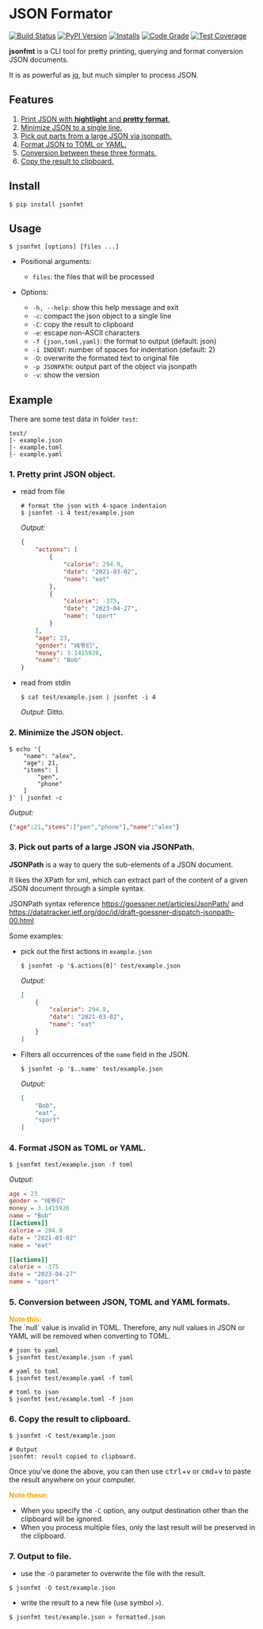 # JSON Formator

[![Build Status](https://github.com/seamile/jsonfmt/actions/workflows/python-package.yml/badge.svg)](https://github.com/seamile/jsonfmt/actions)
[![PyPI Version](https://img.shields.io/pypi/v/jsonfmt?color=blue&label=Version&logo=python&logoColor=white)](https://pypi.org/project/jsonfmt/)
[![Installs](https://static.pepy.tech/personalized-badge/jsonfmt?period=total&units=international_system&left_color=grey&right_color=blue&left_text=Installs)](https://pepy.tech/project/jsonfmt)
[![Code Grade](https://app.codacy.com/project/badge/Grade/1e12e3cd8c8342bca68db4caf5b6a31d)](https://app.codacy.com/gh/seamile/jsonfmt/dashboard?utm_source=gh&utm_medium=referral&utm_content=&utm_campaign=Badge_grade)
[![Test Coverage](https://app.codacy.com/project/badge/Coverage/1e12e3cd8c8342bca68db4caf5b6a31d)](https://app.codacy.com/gh/seamile/jsonfmt/dashboard?utm_source=gh&utm_medium=referral&utm_content=&utm_campaign=Badge_coverage)

**jsonfmt** is a CLI tool for pretty printing, querying and format conversion JSON documents.

It is as powerful as [jq](https://github.com/jqlang/jq), but much simpler to process JSON.

## Features

1. [Print JSON with **hightlight** and **pretty format**.](#1-pretty-print-json-object)
2. [Minimize JSON to a single line.](#2-minimize-the-json-object)
3. [Pick out parts from a large JSON via jsonpath.](#3-pick-out-parts-of-a-large-json-via-jsonpath)
4. [Format JSON to TOML or YAML.](#4-format-json-as-toml-or-yaml)
5. [Conversion between these three formats.](#5-conversion-between-json-toml-and-yaml-formats)
6. [Copy the result to clipboard.](#6-copy-the-result-to-clipboard)


## Install

```shell
$ pip install jsonfmt
```


## Usage

```shell
$ jsonfmt [options] [files ...]
```

- Positional arguments:

    - `files`: the files that will be processed

- Options:

    - `-h, --help`: show this help message and exit
    - `-c`: compact the json object to a single line
    - `-C`: copy the result to clipboard
    - `-e`: escape non-ASCII characters
    - `-f {json,toml,yaml}`: the format to output (default: json)
    - `-i INDENT`: number of spaces for indentation (default: 2)
    - `-O`: overwrite the formated text to original file
    - `-p JSONPATH`: output part of the object via jsonpath
    - `-v`: show the version


## Example

There are some test data in folder `test`:

```
test/
|- example.json
|- example.toml
|- example.yaml
```

### 1. Pretty print JSON object.

- read from file

    ```shell
    # format the json with 4-space indentaion
    $ jsonfmt -i 4 test/example.json
    ```

    *Output:*

    ```json
    {
        "actions": [
            {
                "calorie": 294.9,
                "date": "2021-03-02",
                "name": "eat"
            },
            {
                "calorie": -375,
                "date": "2023-04-27",
                "name": "sport"
            }
        ],
        "age": 23,
        "gender": "纯爷们",
        "money": 3.1415926,
        "name": "Bob"
    }
    ```

- read from stdin

    ```shell
    $ cat test/example.json | jsonfmt -i 4
    ```

    *Output*: Ditto.

### 2. Minimize the JSON object.

```shell
$ echo '{
    "name": "alex",
    "age": 21,
    "items": [
        "pen",
        "phone"
    ]
}' | jsonfmt -c
```

*Output:*

```json
{"age":21,"items":["pen","phone"],"name":"alex"}
```

### 3. Pick out parts of a large JSON via JSONPath.

**JSONPath** is a way to query the sub-elements of a JSON document.

It likes the XPath for xml, which can extract part of the content of a given JSON document through a simple syntax.

JSONPath syntax reference <https://goessner.net/articles/JsonPath/> and <https://datatracker.ietf.org/doc/id/draft-goessner-dispatch-jsonpath-00.html>

Some examples:

- pick out the first actions in `example.json`

    ```shell
    $ jsonfmt -p '$.actions[0]' test/example.json
    ```

    *Output:*

    ```json
    [
        {
            "calorie": 294.9,
            "date": "2021-03-02",
            "name": "eat"
        }
    ]
    ```

- Filters all occurrences of the `name` field in the JSON.

    ```shell
    $ jsonfmt -p '$..name' test/example.json
    ```

    *Output:*

    ```json
    [
        "Bob",
        "eat",
        "sport"
    ]
    ```

### 4. Format JSON as TOML or YAML.

```shell
$ jsonfmt test/example.json -f toml
```

*Output:*

```toml
age = 23
gender = "纯爷们"
money = 3.1415926
name = "Bob"
[[actions]]
calorie = 294.9
date = "2021-03-02"
name = "eat"

[[actions]]
calorie = -375
date = "2023-04-27"
name = "sport"
```

### 5. Conversion between JSON, TOML and YAML formats.

<div style="color: orange"><strong>Note this:</strong></div>
The `null` value is invalid in TOML. Therefore, any null values in JSON or YAML will be removed when converting to TOML.

```shell
# json to yaml
$ jsonfmt test/example.json -f yaml

# yaml to toml
$ jsonfmt test/example.yaml -f toml

# toml to json
$ jsonfmt test/example.toml -f json
```

### 6. Copy the result to clipboard.

```shell
$ jsonfmt -C test/example.json

# Output
jsonfmt: result copied to clipboard.
```

Once you've done the above, you can then use <kbd>ctrl</kbd>+<kbd>v</kbd> or <kbd>cmd</kbd>+<kbd>v</kbd> to paste the result anywhere on your computer.

<div style="color: orange"><strong>Note these:</strong></div>

- When you specify the `-C` option, any output destination other than the clipboard will be ignored.
- When you process multiple files, only the last result will be preserved in the clipboard.

### 7. Output to file.

- use the `-O` parameter to overwrite the file with the result.

```shell
$ jsonfmt -O test/example.json
```

- write the result to a new file (use symbol `>`).

```shell
$ jsonfmt test/example.json > formatted.json
```
